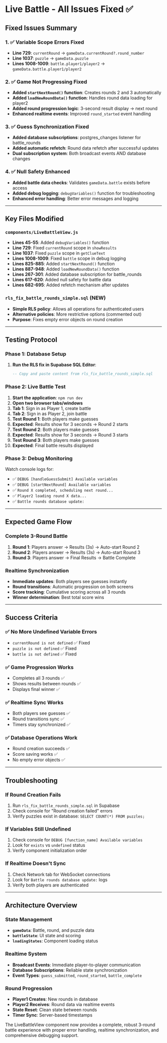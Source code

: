 # Live Battle - All Issues Fixed ✅

## **Fixed Issues Summary**

### 1. ✅ **Variable Scope Errors Fixed**
- **Line 729**: `currentRound` → `gameData.currentRound?.round_number`
- **Line 1037**: `puzzle` → `gameData.puzzle`
- **Lines 1008-1009**: `battle.player1/player2` → `gameData.battle.player1/player2`

### 2. ✅ **Game Not Progressing Fixed**
- **Added `startNextRound()` function**: Creates rounds 2 and 3 automatically
- **Added `loadNewRoundData()` function**: Handles round data loading for player2
- **Added round progression logic**: 3-second result display → next round
- **Enhanced realtime events**: Improved `round_started` event handling

### 3. ✅ **Guess Synchronization Fixed**
- **Added database subscriptions**: postgres_changes listener for battle_rounds
- **Added automatic refetch**: Round data refetch after successful updates
- **Dual subscription system**: Both broadcast events AND database changes

### 4. ✅ **Null Safety Enhanced**
- **Added battle data checks**: Validates `gameData.battle` exists before access
- **Added debug logging**: `debugVariables()` function for troubleshooting
- **Enhanced error handling**: Better error messages and logging

---

## **Key Files Modified**

### `components/LiveBattleView.js`
- **Lines 45-55**: Added `debugVariables()` function
- **Line 729**: Fixed `currentRound` scope in `showResults`
- **Line 1037**: Fixed `puzzle` scope in `getClueText`
- **Lines 1008-1009**: Fixed `battle` scope in debug logging
- **Lines 825-885**: Added `startNextRound()` function
- **Lines 887-948**: Added `loadNewRoundData()` function
- **Lines 267-301**: Added database subscription for battle_rounds
- **Lines 617-620**: Added null safety for battle data
- **Lines 682-695**: Added refetch mechanism after updates

### `rls_fix_battle_rounds_simple.sql` (NEW)
- **Simple RLS policy**: Allows all operations for authenticated users
- **Alternative policies**: More restrictive options (commented out)
- **Purpose**: Fixes empty error objects on round creation

---

## **Testing Protocol**

### **Phase 1: Database Setup**
1. **Run the RLS fix in Supabase SQL Editor**:
   ```sql
   -- Copy and paste content from rls_fix_battle_rounds_simple.sql
   ```

### **Phase 2: Live Battle Test**
1. **Start the application**: `npm run dev`
2. **Open two browser tabs/windows**
3. **Tab 1**: Sign in as Player 1, create battle
4. **Tab 2**: Sign in as Player 2, join battle
5. **Test Round 1**: Both players make guesses
6. **Expected**: Results show for 3 seconds → Round 2 starts
7. **Test Round 2**: Both players make guesses
8. **Expected**: Results show for 3 seconds → Round 3 starts
9. **Test Round 3**: Both players make guesses
10. **Expected**: Final battle results displayed

### **Phase 3: Debug Monitoring**
Watch console logs for:
- ✅ `DEBUG [handleGuessSubmit] Available variables`
- ✅ `DEBUG [startNextRound] Available variables`
- ✅ `Round X completed, scheduling next round...`
- ✅ `Player2 loading round X data...`
- ✅ `Battle rounds database update:`

---

## **Expected Game Flow**

### **Complete 3-Round Battle**
1. **Round 1**: Players answer → Results (3s) → Auto-start Round 2
2. **Round 2**: Players answer → Results (3s) → Auto-start Round 3
3. **Round 3**: Players answer → Final Results → Battle Complete

### **Realtime Synchronization**
- **Immediate updates**: Both players see guesses instantly
- **Round transitions**: Automatic progression on both screens
- **Score tracking**: Cumulative scoring across all 3 rounds
- **Winner determination**: Best total score wins

---

## **Success Criteria**

### ✅ **No More Undefined Variable Errors**
- `currentRound is not defined` ✅ Fixed
- `puzzle is not defined` ✅ Fixed
- `battle is not defined` ✅ Fixed

### ✅ **Game Progression Works**
- Completes all 3 rounds ✅
- Shows results between rounds ✅
- Displays final winner ✅

### ✅ **Realtime Sync Works**
- Both players see guesses ✅
- Round transitions sync ✅
- Timers stay synchronized ✅

### ✅ **Database Operations Work**
- Round creation succeeds ✅
- Score saving works ✅
- No empty error objects ✅

---

## **Troubleshooting**

### **If Round Creation Fails**
1. Run `rls_fix_battle_rounds_simple.sql` in Supabase
2. Check console for "Round creation failed" errors
3. Verify puzzles exist in database: `SELECT COUNT(*) FROM puzzles;`

### **If Variables Still Undefined**
1. Check console for `DEBUG [function_name] Available variables`
2. Look for `exists` vs `undefined` status
3. Verify component initialization order

### **If Realtime Doesn't Sync**
1. Check Network tab for WebSocket connections
2. Look for `Battle rounds database update:` logs
3. Verify both players are authenticated

---

## **Architecture Overview**

### **State Management**
- **`gameData`**: Battle, round, and puzzle data
- **`battleState`**: UI state and scoring
- **`loadingStates`**: Component loading status

### **Realtime System**
- **Broadcast Events**: Immediate player-to-player communication
- **Database Subscriptions**: Reliable state synchronization
- **Event Types**: `guess_submitted`, `round_started`, `battle_complete`

### **Round Progression**
- **Player1 Creates**: New rounds in database
- **Player2 Receives**: Round data via realtime events
- **State Reset**: Clean state between rounds
- **Timer Sync**: Server-based timestamps

The LiveBattleView component now provides a complete, robust 3-round battle experience with proper error handling, realtime synchronization, and comprehensive debugging support.